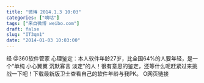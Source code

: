 ```yaml
---
title: "微博 2014.1.3 10:03"
categories: ["嘀咕"]
tags: ["来自微博 weibo.com"]
draft: false
slug: "IT3qm1"
date: "2014-01-03 10:03:00"
---
```


<p>经 @360软件管家 心理鉴定：本人软件年龄27岁，比全国64%的人要年轻，是一个“单纯 小心翼翼 沉默寡言 淡定”的人！很有意思的鉴定，还等什么呢赶紧过来挑战一下吧！下载最新版卫士查看自己的软件年龄与我PK。 O网页链接 ​​​​</p>
